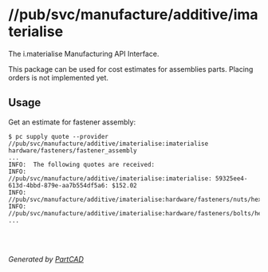 # //pub/svc/manufacture/additive/imaterialise

The i.materialise Manufacturing API Interface.

This package can be used for cost estimates for assemblies parts.
Placing orders is not implemented yet.


## Usage
Get an estimate for fastener assembly:

```shell
$ pc supply quote --provider //pub/svc/manufacture/additive/imaterialise:imaterialise hardware/fasteners/fastener_assembly
...
INFO:  The following quotes are received:
INFO:           //pub/svc/manufacture/additive/imaterialise:imaterialise: 59325ee4-613d-4bbd-879e-aa7b554df5a6: $152.02
INFO:                   //pub/svc/manufacture/additive/imaterialise:hardware/fasteners/nuts/hex_nuts/4_mm_0_7_zinc_plated_metric_hex_nut_2_piece#2
INFO:                   //pub/svc/manufacture/additive/imaterialise:hardware/fasteners/bolts/hex_bolts/m4_0_7_x_20_mm_zinc_plated_hex_bolts_2_pieces#2
...
```


<br/><br/>

*Generated by [PartCAD](https://partcad.org/)*
